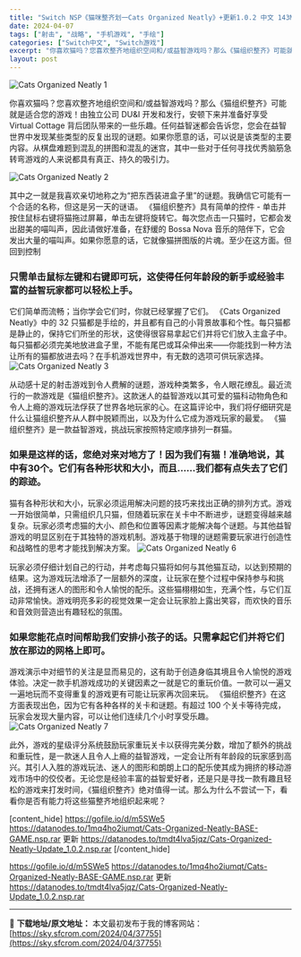```yaml
---
title: "Switch NSP《猫咪整齐划一Cats Organized Neatly》+更新1.0.2 中文 143M"
date: 2024-04-07
tags: ["射击", "战略", "手机游戏", "手绘"]
categories: ["Switch中文", "Switch游戏"]
excerpt: "你喜欢猫吗？您喜欢整齐地组织空间和/或益智游戏吗？那么《猫组织整齐》可能就是适合您的游戏！由独立公司 DU&amp;I 开发和发行，安顿下来并准备好享受 Virtual Cottage 背后团队带来的一些乐趣。任何益智迷都会告诉您，您会在益智世界中发现某些类型的反复出现的谜题。如果你愿意的话，可以说&hellip;"
layout: post
---
```


<img src="https://sky.sfcrom.com/wp-content/uploads/2024/04/20240407104905-754b0.jpeg" alt="Cats Organized Neatly 1" />

你喜欢猫吗？您喜欢整齐地组织空间和/或益智游戏吗？那么《猫组织整齐》可能就是适合您的游戏！由独立公司 DU&amp;I 开发和发行，安顿下来并准备好享受 Virtual Cottage 背后团队带来的一些乐趣。任何益智迷都会告诉您，您会在益智世界中发现某些类型的反复出现的谜题。如果你愿意的话，可以说是该类型的主要内容。从棋盘难题到混乱的拼图和混乱的迷宫，其中一些对于任何寻找优秀脑筋急转弯游戏的人来说都具有真正、持久的吸引力。

<img src="https://sky.sfcrom.com/wp-content/uploads/2024/04/20240407104908-8b945.jpeg" alt="Cats Organized Neatly 2" />

<span>其中之一就是我喜欢亲切地称之为“把东西装进盒子里”的谜题。我确信它可能有一个合适的名称，但这是另一天的谜语。 《猫组织整齐》具有简单的控件 - 单击并按住鼠标右键将猫拖过屏幕，单击左键将旋转它。每次您点击一只猫时，它都会发出甜美的喵叫声，因此请做好准备，在舒缓的 Bossa Nova 音乐的陪伴下，它会发出大量的喵叫声。如果你愿意的话，它就像猫拼图版的片魂。至少在这方面。但回到控制</span>
<h3><span>只需单击鼠标左键和右键即可玩，这使得任何年龄段的新手或经验丰富的益智玩家都可以轻松上手。</span></h3>
<span>它们简单而流畅；当你学会它们时，你就已经掌握了它们。 《Cats Organized Neatly》中的 32 只猫都是手绘的，并且都有自己的小背景故事和个性。每只猫都是静止的，保持它们所坐的形状，这使得很容易拿起它们并将它们放入主盒子中。每只猫都必须完美地放进盒子里，不能有尾巴或耳朵伸出来——你能找到一种方法让所有的猫都放进去吗？在手机游戏世界中，有无数的选项可供玩家选择。</span>

<img src="https://sky.sfcrom.com/wp-content/uploads/2024/04/20240407104909-d1d09.jpeg" alt="Cats Organized Neatly 3" />

<span>从动感十足的射击游戏到令人费解的谜题，游戏种类繁多，令人眼花缭乱。最近流行的一款游戏是《猫组织整齐》。这款迷人的益智游戏以其可爱的猫科动物角色和令人上瘾的游戏玩法俘获了世界各地玩家的心。在这篇评论中，我们将仔细研究是什么让猫组织整齐从人群中脱颖而出，以及为什么它成为游戏玩家的最爱。 《猫组织整齐》是一款益智游戏，挑战玩家按照特定顺序排列一群猫。</span>
<h3><span>如果是这样的话，您绝对来对地方了！因为我们有猫！准确地说，其中有30个。它们有各种形状和大小，而且……我们都有点失去了它们的踪迹。</span></h3>
<span>猫有各种形状和大小，玩家必须运用解决问题的技巧来找出正确的排列方式。游戏一开始很简单，只需组织几只猫，但随着玩家在关卡中不断进步，谜题变得越来越复杂。玩家必须考虑猫的大小、颜色和位置等因素才能解决每个谜题。与其他益智游戏的明显区别在于其独特的游戏机制。游戏基于物理的谜题需要玩家进行创造性和战略性的思考才能找到解决方案。</span>

<img src="https://sky.sfcrom.com/wp-content/uploads/2024/04/20240407104910-c1c92.jpeg" alt="Cats Organized Neatly 6" />

<span>玩家必须仔细计划自己的行动，并考虑每只猫将如何与其他猫互动，以达到预期的结果。这为游戏玩法增添了一层额外的深度，让玩家在整个过程中保持参与和挑战，还拥有迷人的图形和令人愉悦的配乐。这些猫栩栩如生，充满个性，与它们互动非常愉快。游戏明亮多彩的视觉效果一定会让玩家脸上露出笑容，而欢快的音乐和音效则营造出有趣轻松的氛围。</span>
<h3><span>如果您能花点时间帮助我们安排小孩子的话。只需拿起它们并将它们放在那边的网格上即可。</span></h3>
<span>游戏演示中对细节的关注是显而易见的，这有助于创造身临其境且令人愉悦的游戏体验。决定一款手机游戏成功的关键因素之一就是它的重玩价值。一款可以一遍又一遍地玩而不变得重复的游戏更有可能让玩家再次回来玩。 《猫组织整齐》在这方面表现出色，因为它有各种各样的关卡和谜题。有超过 100 个关卡等待完成，玩家会发现大量内容，可以让他们连续几个小时享受乐趣。</span>

<img src="https://sky.sfcrom.com/wp-content/uploads/2024/04/20240407104912-35ba2.jpeg" alt="Cats Organized Neatly 7" />

此外，游戏的星级评分系统鼓励玩家重玩关卡以获得完美分数，增加了额外的挑战和重玩性，是一款迷人且令人上瘾的益智游戏，一定会让所有年龄段的玩家感到高兴。其引人入胜的游戏玩法、迷人的图形和朗朗上口的配乐使其成为拥挤的移动游戏市场中的佼佼者。无论您是经验丰富的益智爱好者，还是只是寻找一款有趣且轻松的游戏来打发时间，《猫组织整齐》绝对值得一试。那么为什么不尝试一下，看看你是否有能力将这些猫整齐地组织起来呢？

[content_hide]
https://gofile.io/d/m5SWe5
https://datanodes.to/1mq4ho2iumqt/Cats-Organized-Neatly-BASE-GAME.nsp.rar
更新
https://datanodes.to/tmdt4lva5jqz/Cats-Organized-Neatly-Update_1.0.2.nsp.rar
[/content_hide]

<!--wechatfans start-->
https://gofile.io/d/m5SWe5
https://datanodes.to/1mq4ho2iumqt/Cats-Organized-Neatly-BASE-GAME.nsp.rar
更新
https://datanodes.to/tmdt4lva5jqz/Cats-Organized-Neatly-Update_1.0.2.nsp.rar
<!--wechatfans end-->

---
📖 **下载地址/原文地址：** 本文最初发布于我的博客网站：[https://sky.sfcrom.com/2024/04/37755](https://sky.sfcrom.com/2024/04/37755)
